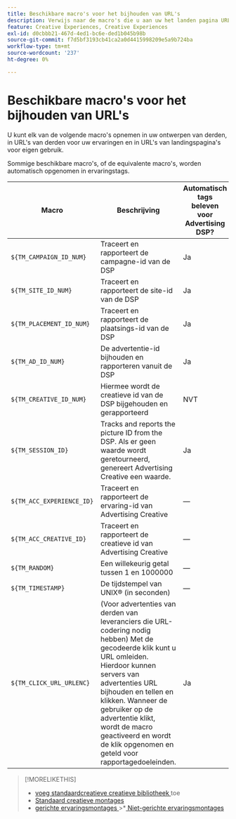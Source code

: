 ```yaml
---
title: Beschikbare macro's voor het bijhouden van URL's
description: Verwijs naar de macro's die u aan uw het landen pagina URLs, het volgen URLs, en derdecreatieven kunt toevoegen.
feature: Creative Experiences, Creative Experiences
exl-id: d0cbbb21-467d-4ed1-bc6e-ded1b045b98b
source-git-commit: f7d5bf3193cb41ca2a0d4415998209e5a9b724ba
workflow-type: tm+mt
source-wordcount: '237'
ht-degree: 0%

---
```


# Beschikbare macro&#39;s voor het bijhouden van URL&#39;s

<!-- More feature metadata???  -->

U kunt elk van de volgende macro&#39;s opnemen in uw ontwerpen van derden, in URL&#39;s van derden voor uw ervaringen en in URL&#39;s van landingspagina&#39;s voor eigen gebruik.

Sommige beschikbare macro&#39;s, of de equivalente macro&#39;s, worden automatisch opgenomen in ervaringstags.

<!-- Later: 

| Macro | Description | Automatically in experience tags for Advertising DSP? | Automatically in experience tags for [!DNL Google Campaign Manager 360]? |
| --- | --- | --- | --- |
| `${TM_CAMPAIGN_ID_NUM}` | Tracks and reports the campaign ID from the DSP | Yes | No, but tags include the equivalent [!DNL Google Campaign Manager 360] macro `%ebuy!` |
| `${TM_SITE_ID_NUM}` | Tracks and reports the site ID from the DSP | Yes | No, but tags include the equivalent [!DNL Google Campaign Manager 360] macro `%esid!` |
| `${TM_PLACEMENT_ID_NUM}` | Tracks and reports the placement ID from the DSP | Yes | No, but tags include the equivalent [!DNL Google Campaign Manager 360] macro `%epid!` |
| `${TM_AD_ID_NUM}` | Tracks and reports the ad ID from the DSP | Yes | No, but tags include the equivalent [!DNL Google Campaign Manager 360] macro `%eaid!` |
| `${TM_CREATIVE_ID_NUM}` | Tracks and reports the creative ID from the DSP | N/A | No, but tags include the equivalent [!DNL Google Campaign Manager 360] macro `%ecid!` |
| `${TM_SESSION_ID}` | Tracks and reports the impression ID from the DSP. If a value isn't returned, Advertising Creative generates one. | Yes | &mdash; |
| `${TM_ACC_EXPERIENCE_ID}` | Tracks and reports the Advertising Creative experience ID | &mdash; | &mdash; |
| `${TM_ACC_CREATIVE_ID}` | Tracks and reports the Advertising Creative creative ID | &mdash; | &mdash; |
| `${TM_RANDOM}` | A random number between 1 and 1000000 | &mdash; | &mdash; |
| `${TM_TIMESTAMP}` | The Unix Timestamp (in seconds) | &mdash; | &mdash; |
| `${TM_CLICK_URL_URLENC}` | (For third-party ads from vendors who require URL encoding) The encoded click redirect URL, which enables ad servers to track and count ad clicks. When the ad is served and the user clicks on it, the macro is activated, and the click is recorded and counted for reporting purposes. | Yes | &mdash; |

-->

| Macro | Beschrijving | Automatisch tags beleven voor Advertising DSP? |
| --- | --- | --- |
| `${TM_CAMPAIGN_ID_NUM}` | Traceert en rapporteert de campagne-id van de DSP | Ja |
| `${TM_SITE_ID_NUM}` | Traceert en rapporteert de site-id van de DSP | Ja |
| `${TM_PLACEMENT_ID_NUM}` | Traceert en rapporteert de plaatsings-id van de DSP | Ja |
| `${TM_AD_ID_NUM}` | De advertentie-id bijhouden en rapporteren vanuit de DSP | Ja |
| `${TM_CREATIVE_ID_NUM}` | Hiermee wordt de creatieve id van de DSP bijgehouden en gerapporteerd | NVT |
| `${TM_SESSION_ID}` | Tracks and reports the picture ID from the DSP. Als er geen waarde wordt geretourneerd, genereert Advertising Creative een waarde. | Ja |
| `${TM_ACC_EXPERIENCE_ID}` | Traceert en rapporteert de ervaring-id van Advertising Creative | — |
| `${TM_ACC_CREATIVE_ID}` | Traceert en rapporteert de creatieve id van Advertising Creative | — |
| `${TM_RANDOM}` | Een willekeurig getal tussen 1 en 1000000 | — |
| `${TM_TIMESTAMP}` | De tijdstempel van UNIX® (in seconden) | — |
| `${TM_CLICK_URL_URLENC}` | (Voor advertenties van derden van leveranciers die URL-codering nodig hebben) Met de gecodeerde klik kunt u URL omleiden. Hierdoor kunnen servers van advertenties URL bijhouden en tellen en klikken. Wanneer de gebruiker op de advertentie klikt, wordt de macro geactiveerd en wordt de klik opgenomen en geteld voor rapportagedoeleinden. | Ja |

>[!MORELIKETHIS]
>
>* [ voeg standaardcreatieve creatieve bibliotheek ](/help/creative/creative-libraries/creative-add-standard.md#creative-add-third-party) toe
>* [ Standaard creatieve montages ](/help/creative/creative-libraries/creative-settings-standard.md#creative-settings-third-party)
>* [ gerichte ervaringsmontages ](/help/creative/experiences/experience-settings-targeting.md)
>  &#x200B;>*[ Niet-gerichte ervaringsmontages ](/help/creative/experiences/experience-settings-no-targeting.md)
